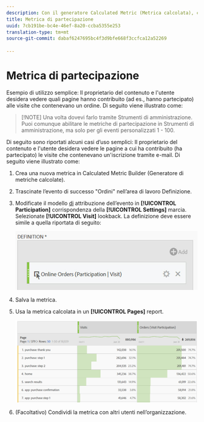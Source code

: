 ```yaml
---
description: Con il generatore Calculated Metric (Metrica calcolata), chiunque può creare una metrica di partecipazione.
title: Metrica di partecipazione
uuid: 7cb191be-bc4e-46ef-8a20-ccba5355e253
translation-type: tm+mt
source-git-commit: dabaf6247695bc4f3d9bfe668f3ccfca12a52269

---
```



# Metrica di partecipazione

Esempio di utilizzo semplice: Il proprietario del contenuto e l&#39;utente desidera vedere quali pagine hanno contribuito (ad es., hanno partecipato) alle visite che contenevano un ordine. Di seguito viene illustrato come:

>[!NOTE] Una volta dovevi farlo tramite Strumenti di amministrazione. Puoi comunque abilitare le metriche di partecipazione in Strumenti di amministrazione, ma solo per gli eventi personalizzati 1 - 100.

Di seguito sono riportati alcuni casi d’uso semplici: Il proprietario del contenuto e l&#39;utente desidera vedere le pagine a cui ha contribuito (ha partecipato) le visite che contenevano un&#39;iscrizione tramite e-mail. Di seguito viene illustrato come:

1. Crea una nuova metrica in Calculated Metric Builder (Generatore di metriche calcolate).
1. Trascinate l’evento di successo &quot;Ordini&quot; nell’area di lavoro Definizione.
1. Modificate il modello [di](/help/components/c-calcmetrics/c-workflow/cm-workflow/c-build-metrics/m-metric-type-alloc.md) attribuzione dell’evento in **[!UICONTROL Participation]** corrispondenza della **[!UICONTROL Settings]** marcia. Selezionate **[!UICONTROL Visit]** lookback. La definizione deve essere simile a quella riportata di seguito:

   ![](assets/participation.png)

1. Salva la metrica.
1. Usa la metrica calcolata in un **[!UICONTROL Pages]** report.

   ![](assets/participation-pages.png)

1. (Facoltativo) Condividi la metrica con altri utenti nell’organizzazione.

